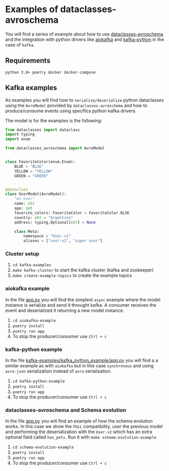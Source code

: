 # Examples of dataclasses-avroschema

You will find a series of example about how to use [dataclasses-avroschema](https://github.com/marcosschroh/dataclasses-avroschema) and the integration with python drivers like [aiokafka](https://github.com/aio-libs/aiokafka) and [kafka-python](https://github.com/dpkp/kafka-python) in the case of `kafka`.

## Requirements

`python 3.8+ poetry docker docker-compose`

## Kafka examples

As examples you will find how to `serialize/deserialize` python dataclasses using the `AvroModel` provided by `dataclasses-avroschema` and how to produce/consume events using specifics python kafka drivers.

The model is for the examples is the following:

```python
from dataclasses import dataclass
import typing
import enum

from dataclasses_avroschema import AvroModel


class FavoriteColor(enum.Enum):
    BLUE = "BLUE"
    YELLOW = "YELLOW"
    GREEN = "GREEN"


@dataclass
class UserModel(AvroModel):
    "An User"
    name: str
    age: int
    favorite_colors: FavoriteColor = FavoriteColor.BLUE
    country: str = "Argentina"
    address: typing.Optional[str] = None

    class Meta:
        namespace = "User.v1"
        aliases = ["user-v1", "super user"]
```

### Cluster setup

1. `cd kafka-examples`
1. `make kafka-cluster` to start the kafka cluster (kafka and zookeeper)
1. `make create-example-topics` to create the example topics

### aiokafka example

In the file [app.py](https://github.com/marcosschroh/dataclasses-avroschema/blob/master/examples/kafka-examples/aiokafka-example/aiokafka_example/app.py) you will find the simplest `async` example where the model instance is serialize and send it throught kafka. A consumer receives the event and deserialized it returning a new model instance.

1. `cd aiokafka-example`
1. `poetry install`
1. `poetry run app`
1. To stop the producer/consumer use `Ctrl + c`

### kafka-python example

In the file [kafka-examples/kafka_python_example/app.py](https://github.com/marcosschroh/dataclasses-avroschema/blob/master/examples/kafka-examples/kafka-python-example/kafka_python_example/app.py) you will find a a similar example as with `aiokafka` but in this case `synchronous` and using `avro-json` serialization instead of `avro` serialization.

1. `cd kafka-python-example`
1. `poetry install`
1. `poetry run app`
1. To stop the producer/consumer use `Ctrl + c`

### dataclasses-avroschema and Schema evolution

In the file [app.py](https://github.com/marcosschroh/dataclasses-avroschema/blob/master/examples/kafka-examples/schema-evolution-example/schema_evolution_example/app.py) you will find an example of how the schema evolution works. In this case we show the `FULL` compatibility, user the previous model and performing the deserialization with the `User.v2` which has an extra optional field called `has_pets`. Run it with `make schema-evolution-example`

1. `cd schema-evolution-example`
1. `poetry install`
1. `poetry run app`
1. To stop the producer/consumer use `Ctrl + c`
